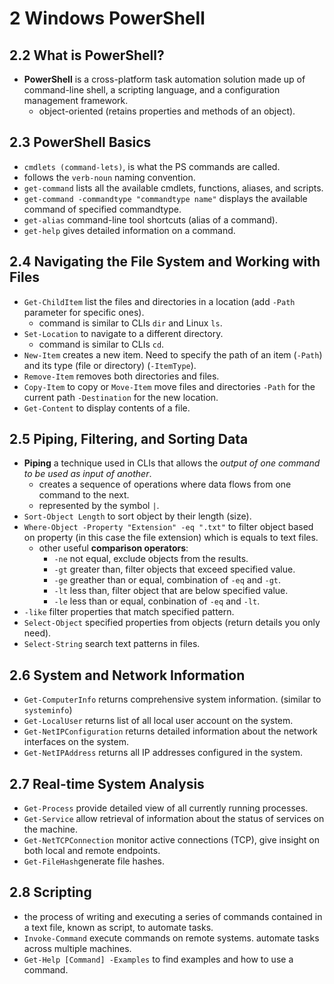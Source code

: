 # 2 Windows PowerShell

## 2.2 What is PowerShell?
- **PowerShell** is a cross-platform task automation solution made up of command-line shell, a scripting language, and a configuration management framework.
    - object-oriented (retains properties and methods of an object).

## 2.3 PowerShell Basics
- `cmdlets (command-lets)`, is what the PS commands are called.
- follows the `verb-noun` naming convention.
- `get-command` lists all the available cmdlets, functions, aliases, and scripts.
- `get-command -commandtype "commandtype name"` displays the available command of specified commandtype.
- `get-alias` command-line tool shortcuts (alias of a command).
- `get-help` gives detailed information on a command.

## 2.4 Navigating the File System and Working with Files
- `Get-ChildItem` list the files and directories in a location (add `-Path` parameter for specific ones).
    - command is similar to CLIs `dir` and Linux `ls`.
- `Set-Location` to navigate to a different directory.
    - command is similar to CLIs `cd`.
- `New-Item` creates a new item. Need to specify the path of an item (`-Path`) and its type (file or directory) (`-ItemType`).
- `Remove-Item` removes both directories and files.
- `Copy-Item` to copy or `Move-Item` move files and directories `-Path` for the current path `-Destination` for the new location.
- `Get-Content` to display contents of a file.

## 2.5 Piping, Filtering, and Sorting Data
- **Piping** a technique used in CLIs that allows the *output of one command to be used as input of another*.
    - creates a sequence of operations where data flows from one command to the next.
    - represented by the symbol `|`.
- `Sort-Object Length` to sort object by their length (size).
- `Where-Object -Property "Extension" -eq ".txt"` to filter object based on property (in this case the file extension) which is equals to text files.
    - other useful **comparison operators**:
        - `-ne` not equal, exclude objects from the results.
        - `-gt` greater than, filter objects that exceed specified value.
        - `-ge` greather than or equal, combination of `-eq` and `-gt`.
        - `-lt` less than, filter object that are below specified value.
        - `-le` less than or equal, conbination of `-eq` and `-lt`.
- `-like` filter properties that match specified pattern.
- `Select-Object` specified properties from objects (return details you only need).
- `Select-String` search text patterns in files.

## 2.6 System and Network Information
- `Get-ComputerInfo` returns comprehensive system information. (similar to `systeminfo`)
- `Get-LocalUser` returns list of all local user account on the system.
- `Get-NetIPConfiguration` returns detailed information about the network interfaces on the system.
- `Get-NetIPAddress` returns all IP addresses configured in the system.

## 2.7 Real-time System Analysis
- `Get-Process` provide detailed view of all currently running processes.
- `Get-Service` allow retrieval of information about the status of services on the machine.
- `Get-NetTCPConnection` monitor active connections (TCP), give insight on both local and remote endpoints.
- `Get-FileHash`generate file hashes.

## 2.8 Scripting
- the process of writing and executing a series of commands contained in a text file, known as script, to automate tasks.
- `Invoke-Command` execute commands on remote systems. automate tasks across multiple machines.
- `Get-Help [Command] -Examples` to find examples and how to use a command.